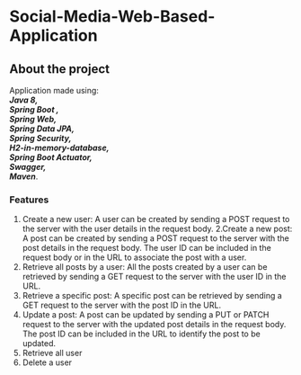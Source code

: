 # Social-Media-Web-Based-Application

## About the project
Application made using:\
 <i><b>Java 8,\
  Spring Boot ,\
   Spring Web,\
    Spring Data JPA,\
     Spring Security,\
      H2-in-memory-database,\
  Spring Boot Actuator,\
  Swagger,\
        Maven</b></i>.
        
### Features
1. Create a new user: A user can be created by sending a POST request to the server with the user details in the request body.
2.Create a new post: A post can be created by sending a POST request to the server with the post details in the request body. The user ID can be included in the request body or in the URL to associate the post with a user.
3. Retrieve all posts by a user: All the posts created by a user can be retrieved by sending a GET request to the server with the user ID in the URL.
4. Retrieve a specific post: A specific post can be retrieved by sending a GET request to the server with the post ID in the URL.
5. Update a post: A post can be updated by sending a PUT or PATCH request to the server with the updated post details in the request body. The post ID can be included in the URL to identify the post to be updated.
6. Retrieve all user
7. Delete a user



